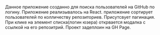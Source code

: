 Данное приложение созданно для поиска пользователей на GitHub по логину. Приложение реализывалось на React. приложение сортирует пользователей по колличеству репозиториев. Присутсвует пагинация. При клике на элемент списка(логин юзера) открвается модалка с ссылкой на его репозитрий. Проект задеплоин на GH Page.